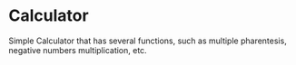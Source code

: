 # Calculator
Simple Calculator that has several functions, such as multiple pharentesis, negative numbers multiplication, etc.
